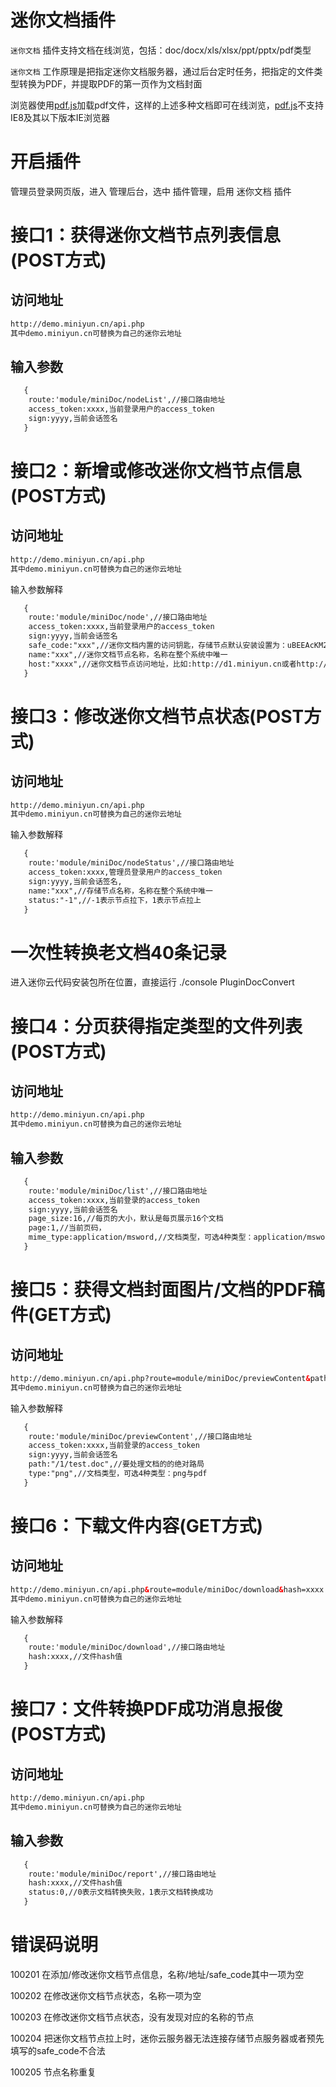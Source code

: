 # 迷你文档插件

`迷你文档` 插件支持文档在线浏览，包括：doc/docx/xls/xlsx/ppt/pptx/pdf类型

`迷你文档` 工作原理是把指定迷你文档服务器，通过后台定时任务，把指定的文件类型转换为PDF，并提取PDF的第一页作为文档封面

 浏览器使用[pdf.js]加载pdf文件，这样的上述多种文档即可在线浏览，[pdf.js]不支持IE8及其以下版本IE浏览器


# 开启插件

管理员登录网页版，进入 管理后台，选中 插件管理，启用 迷你文档 插件

# 接口1：获得迷你文档节点列表信息(POST方式)
## 访问地址

```html
http://demo.miniyun.cn/api.php
其中demo.miniyun.cn可替换为自己的迷你云地址

```


## 输入参数
```html
   {
    route:'module/miniDoc/nodeList',//接口路由地址
    access_token:xxxx,当前登录用户的access_token
    sign:yyyy,当前会话签名
   }
  ```
# 接口2：新增或修改迷你文档节点信息(POST方式)

## 访问地址

```html
http://demo.miniyun.cn/api.php
其中demo.miniyun.cn可替换为自己的迷你云地址

```
 输入参数解释
```html
   {
    route:'module/miniDoc/node',//接口路由地址
    access_token:xxxx,当前登录用户的access_token
    sign:yyyy,当前会话签名
    safe_code:"xxx",//迷你文档内置的访问钥匙，存储节点默认安装设置为：uBEEAcKM2D7sxpJD7QQEapsxiCmzPCyS
    name:"xxx",//迷你文档节点名称，名称在整个系统中唯一
    host:"xxxx",//迷你文档节点访问地址，比如:http://d1.miniyun.cn或者http://192.168.0.11:8090，前面的http://或https://不能少
   }
  ```
# 接口3：修改迷你文档节点状态(POST方式)
## 访问地址

```html
http://demo.miniyun.cn/api.php
其中demo.miniyun.cn可替换为自己的迷你云地址

```
输入参数解释
```html
   {
    route:'module/miniDoc/nodeStatus',//接口路由地址
    access_token:xxxx,管理员登录用户的access_token
    sign:yyyy,当前会话签名,
    name:"xxx",//存储节点名称，名称在整个系统中唯一
    status:"-1",//-1表示节点拉下，1表示节点拉上
   }
  ```


# 一次性转换老文档40条记录

进入迷你云代码安装包所在位置，直接运行
./console PluginDocConvert

# 接口4：分页获得指定类型的文件列表(POST方式)
## 访问地址

```html
http://demo.miniyun.cn/api.php
其中demo.miniyun.cn可替换为自己的迷你云地址

```

## 输入参数
```html
   {
    route:'module/miniDoc/list',//接口路由地址
    access_token:xxxx,当前登录的access_token
    sign:yyyy,当前会话签名
    page_size:16,//每页的大小，默认是每页展示16个文档
    page:1,//当前页码，
    mime_type:application/msword,//文档类型，可选4种类型：application/msword application/mspowerpoint application/msexcel application/pdf
   }
  ```
# 接口5：获得文档封面图片/文档的PDF稿件(GET方式)

## 访问地址

```html
http://demo.miniyun.cn/api.php?route=module/miniDoc/previewContent&path=/1/test.doc&type=png&access_token=xxxx&sign=xxxx
其中demo.miniyun.cn可替换为自己的迷你云地址

```
 输入参数解释
```html
   {
    route:'module/miniDoc/previewContent',//接口路由地址
    access_token:xxxx,当前登录的access_token
    sign:yyyy,当前会话签名
    path:"/1/test.doc",//要处理文档的的绝对路局
    type:"png",//文档类型，可选4种类型：png与pdf
   }
  ```
# 接口6：下载文件内容(GET方式)
## 访问地址

```html
http://demo.miniyun.cn/api.php&route=module/miniDoc/download&hash=xxxx
其中demo.miniyun.cn可替换为自己的迷你云地址

```
输入参数解释
```html
   {
    route:'module/miniDoc/download',//接口路由地址
    hash:xxxx,//文件hash值
   }
  ```


# 接口7：文件转换PDF成功消息报俊(POST方式)
## 访问地址

```html
http://demo.miniyun.cn/api.php
其中demo.miniyun.cn可替换为自己的迷你云地址

```

## 输入参数
```html
   {
    route:'module/miniDoc/report',//接口路由地址
    hash:xxxx,//文件hash值
    status:0,//0表示文档转换失败，1表示文档转换成功
   }
  ```

# 错误码说明

100201 在添加/修改迷你文档节点信息，名称/地址/safe_code其中一项为空

100202 在修改迷你文档节点状态，名称一项为空

100203 在修改迷你文档节点状态，没有发现对应的名称的节点

100204 把迷你文档节点拉上时，迷你云服务器无法连接存储节点服务器或者预先填写的safe_code不合法

100205 节点名称重复

[pdf.js]:https://github.com/mozilla/pdf.js
